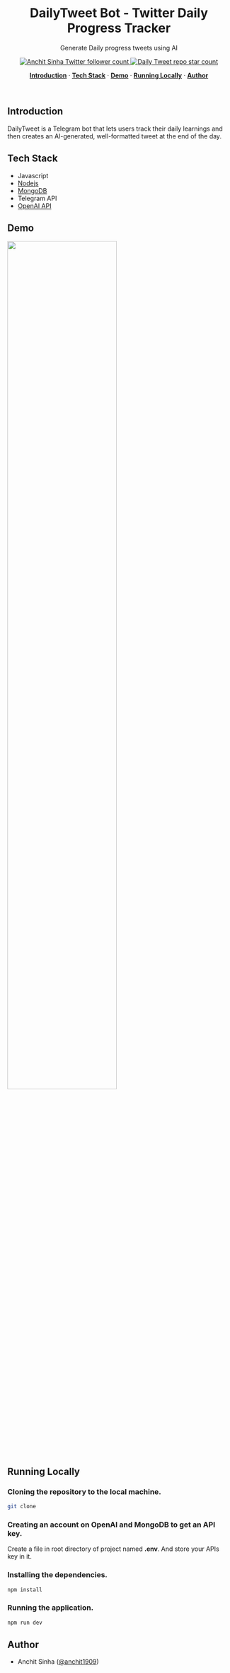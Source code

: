 <h1 align="center">DailyTweet Bot - Twitter Daily Progress Tracker</h1>

<p align="center">
  Generate Daily progress tweets using AI
</p>

<p align="center">
  <a href="https://twitter.com/anchit1909" target="_blank">
    <img src="https://img.shields.io/twitter/follow/anchit1909?style=flat&label=anchit1909&logo=twitter&color=0bf&logoColor=fff" alt="Anchit Sinha Twitter follower count" />
  </a>
  <a href="https://github.com/Anchit1909/tweet-daily-progress" target="_blank">
    <img src="https://img.shields.io/github/stars/Anchit1909/tweet-daily-progress?label=Anchit1909%2FDailyTweet" alt="Daily Tweet repo star count" />
  </a>
</p>

<p align="center">
  <a href="#introduction"><strong>Introduction</strong></a> ·
  <a href="#tech-stack"><strong>Tech Stack</strong></a> ·
  <a href="#demo"><strong>Demo</strong></a> ·
  <a href="#running-locally"><strong>Running Locally</strong></a> ·
  <a href="#author"><strong>Author</strong></a>
</p>
<br/>

## Introduction

DailyTweet is a Telegram bot that lets users track their daily learnings and then creates an AI-generated, well-formatted tweet at the end of the day.

## Tech Stack

- Javascript
- [Nodejs](https://nodejs.org/en)
- [MongoDB](https://www.mongodb.com/)
- Telegram API
- [OpenAI API](https://openai.com/)

## Demo

<img src="./src/asset/demo-gif.gif" width=70%>

## Running Locally

### Cloning the repository to the local machine.

```bash
git clone
```

### Creating an account on OpenAI and MongoDB to get an API key.

Create a file in root directory of project named **.env**. And store your APIs key in it.

### Installing the dependencies.

```bash
npm install
```

### Running the application.

```bash
npm run dev
```

## Author

- Anchit Sinha ([@anchit1909](https://twitter.com/anchit1909))
